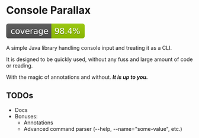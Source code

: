 # Console Parallax

![Coverage](.github/badges/jacoco.svg)

A simple Java library handling console input and treating it as a CLI.

It is designed to be quickly used, without any fuss and large amount of code or reading.

With the magic of annotations and without. ***It is up to you.***

## TODOs
- Docs
- Bonuses:
  - Annotations
  - Advanced command parser (--help, --name="some-value", etc.)